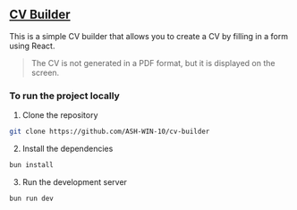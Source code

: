 ## [CV Builder](https://cvresume-builder.netlify.app/)
This is a simple CV builder that allows you to create a CV by filling in a form using React.
> The CV is not generated in a PDF format, but it is displayed on the screen.

### To run the project locally
1. Clone the repository
```bash
git clone https://github.com/ASH-WIN-10/cv-builder
```
2. Install the dependencies
```bash
bun install
```
3. Run the development server
```bash
bun run dev
```
